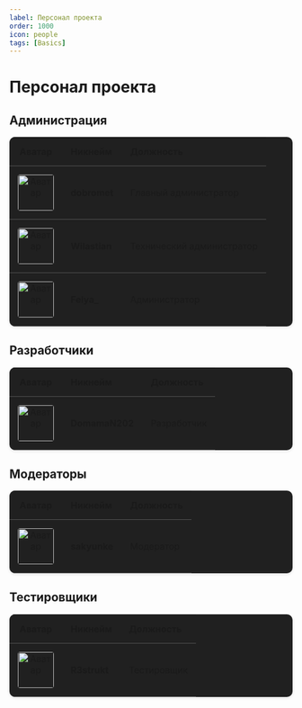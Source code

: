 ```yaml
---
label: Персонал проекта
order: 1000
icon: people
tags: [Basics]
---
```


# Персонал проекта

## Администрация

|                                                   Аватар                                                   | Никнейм       | Должность                 |
|:----------------------------------------------------------------------------------------------------------:|---------------|---------------------------|
| <img src="https://tp.conceptworx.ru/texture-provider/AVATAR/dobromet" width="64" height="64" alt="Аватар"> | **dobromet**  | Главный администратор     |
|           <img src="https://crafthead.net/avatar/Wilastian" width="64" height="64" alt="Аватар">           | **Wilastian** | Технический администратор |
|  <img src="https://tp.conceptworx.ru/texture-provider/AVATAR/felya_" width="64" height="64" alt="Аватар">  | **Felya_**    | Администратор             |

## Разработчики

|                                         Аватар                                          | Никнейм        | Должность   |
|:---------------------------------------------------------------------------------------:|----------------|-------------|
| <img src="https://crafthead.net/avatar/DomamaN202" width="64" height="64" alt="Аватар"> | **DomamaN202** | Разработчик |

## Модераторы

|                                        Аватар                                         | Никнейм      | Должность |
|:-------------------------------------------------------------------------------------:|--------------|-----------|
| <img src="https://crafthead.net/avatar/sakyunke" width="64" height="64" alt="Аватар"> | **sakyunke** | Модератор |

## Тестировщики

|                                        Аватар                                         | Никнейм      | Должность   |
|:-------------------------------------------------------------------------------------:|--------------|-------------|
| <img src="https://crafthead.net/avatar/R3strukt" width="64" height="64" alt="Аватар"> | **R3strukt** | Тестировщик |

<style>
  table {
    width: 100%;
    border-collapse: collapse;
    margin-bottom: 30px;
    background: #202020ff;
    border-radius: 10px;
    overflow: hidden;
    box-shadow: 0 2px 5px rgba(0,0,0,0.1);
  }
  th, td {
    padding: 15px;
    text-align: left;
    border-bottom: 1px solid #535353ff;
  }
  th {
    background-color: #202020ff;
  }
  img {
    border-radius: 4px;
  }
</style>